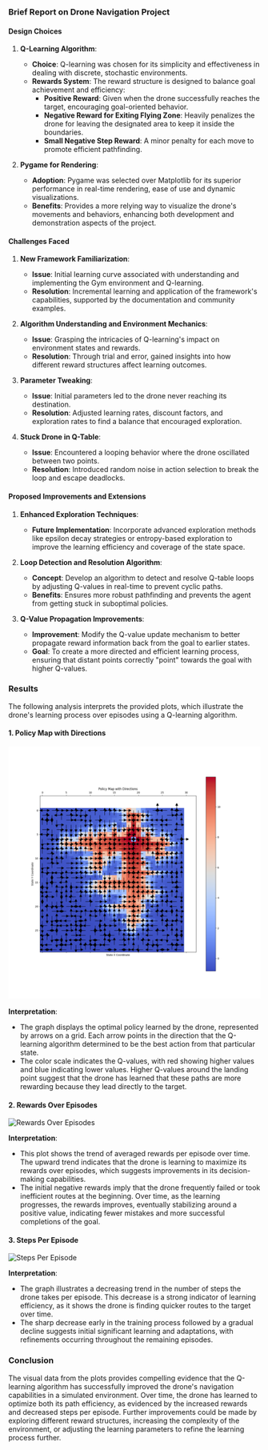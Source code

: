 

### Brief Report on Drone Navigation Project

#### Design Choices

1. **Q-Learning Algorithm**:
   - **Choice**: Q-learning was chosen for its simplicity and effectiveness in dealing with discrete, stochastic environments.
   - **Rewards System**: The reward structure is designed to balance goal achievement and efficiency:
     - **Positive Reward**: Given when the drone successfully reaches the target, encouraging goal-oriented behavior.
     - **Negative Reward for Exiting Flying Zone**: Heavily penalizes the drone for leaving the designated area to keep it inside the boundaries.
     - **Small Negative Step Reward**: A minor penalty for each move to promote efficient pathfinding.

2. **Pygame for Rendering**:
   - **Adoption**: Pygame was selected over Matplotlib for its superior performance in real-time rendering, ease of use and dynamic visualizations.
   - **Benefits**: Provides a more relying way to visualize the drone's movements and behaviors, enhancing both development and demonstration aspects of the project.

#### Challenges Faced

1. **New Framework Familiarization**:
   - **Issue**: Initial learning curve associated with understanding and implementing the Gym environment and Q-learning.
   - **Resolution**: Incremental learning and application of the framework's capabilities, supported by the documentation and community examples.

2. **Algorithm Understanding and Environment Mechanics**:
   - **Issue**: Grasping the intricacies of Q-learning's impact on environment states and rewards.
   - **Resolution**: Through trial and error, gained insights into how different reward structures affect learning outcomes.

3. **Parameter Tweaking**:
   - **Issue**: Initial parameters led to the drone never reaching its destination.
   - **Resolution**: Adjusted learning rates, discount factors, and exploration rates to find a balance that encouraged exploration.

4. **Stuck Drone in Q-Table**:
   - **Issue**: Encountered a looping behavior where the drone oscillated between two points.
   - **Resolution**: Introduced random noise in action selection to break the loop and escape deadlocks.

#### Proposed Improvements and Extensions

1. **Enhanced Exploration Techniques**:
   - **Future Implementation**: Incorporate advanced exploration methods like epsilon decay strategies or entropy-based exploration to improve the learning efficiency and coverage of the state space.

2. **Loop Detection and Resolution Algorithm**:
   - **Concept**: Develop an algorithm to detect and resolve Q-table loops by adjusting Q-values in real-time to prevent cyclic paths.
   - **Benefits**: Ensures more robust pathfinding and prevents the agent from getting stuck in suboptimal policies.

3. **Q-Value Propagation Improvements**:
   - **Improvement**: Modify the Q-value update mechanism to better propagate reward information back from the goal to earlier states.
   - **Goal**: To create a more directed and efficient learning process, ensuring that distant points correctly "point" towards the goal with higher Q-values.

### Results

The following analysis interprets the provided plots, which illustrate the drone's learning process over episodes using a Q-learning algorithm.

#### 1. Policy Map with Directions
![Policy Map with Directions](Q-table.png)

**Interpretation**:
- The graph displays the optimal policy learned by the drone, represented by arrows on a grid. Each arrow points in the direction that the Q-learning algorithm determined to be the best action from that particular state.
- The color scale indicates the Q-values, with red showing higher values and blue indicating lower values. Higher Q-values around the landing point suggest that the drone has learned that these paths are more rewarding because they lead directly to the target.

#### 2. Rewards Over Episodes
![Rewards Over Episodes](path/to/Rewards_Over_Episodes.png)

**Interpretation**:
- This plot shows the trend of averaged rewards per episode over time. The upward trend indicates that the drone is learning to maximize its rewards over episodes, which suggests improvements in its decision-making capabilities.
- The initial negative rewards imply that the drone frequently failed or took inefficient routes at the beginning. Over time, as the learning progresses, the rewards improves, eventually stabilizing around a positive value, indicating fewer mistakes and more successful completions of the goal.

#### 3. Steps Per Episode
![Steps Per Episode](path/to/Steps_Per_Episode.png)

**Interpretation**:
- The graph illustrates a decreasing trend in the number of steps the drone takes per episode. This decrease is a strong indicator of learning efficiency, as it shows the drone is finding quicker routes to the target over time.
- The sharp decrease early in the training process followed by a gradual decline suggests initial significant learning and adaptations, with refinements occurring throughout the remaining episodes.

### Conclusion
The visual data from the plots provides compelling evidence that the Q-learning algorithm has successfully improved the drone's navigation capabilities in a simulated environment. Over time, the drone has learned to optimize both its path efficiency, as evidenced by the increased rewards and decreased steps per episode. Further improvements could be made by exploring different reward structures, increasing the complexity of the environment, or adjusting the learning parameters to refine the learning process further.


<!--stackedit_data:
eyJoaXN0b3J5IjpbLTYzNDkxMTU2MF19
-->
